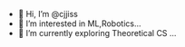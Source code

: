 - 👋 Hi, I’m @cjjiss
- 👀 I’m interested in ML,Robotics...
- 🌱 I’m currently exploring Theoretical CS ...


<!---
cjjiss/cjjiss is a ✨ special ✨ repository because its `README.md` (this file) appears on your GitHub profile.
You can click the Preview link to take a look at your changes.
--->
